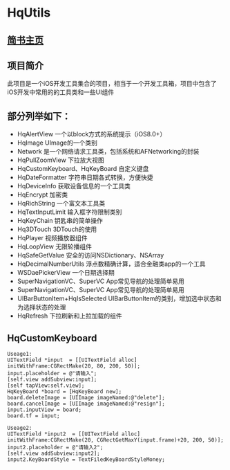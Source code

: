 # HqUtils
## [简书主页]( https://www.jianshu.com/u/b37773b21ff3)

## 项目简介
此项目是一个iOS开发工具集合的项目，相当于一个开发工具箱，项目中包含了
iOS开发中常用的的工具类和一些UI组件

## 部分列举如下：
* HqAlertView 一个以block方式的系统提示（iOS8.0+）
* HqImage UImage的一个类别
* Network 是一个网络请求工具类，包括系统和AFNetworking的封装
* HqPullZoomView 下拉放大视图
* HqCustomKeyboard、HqKeyBoard 自定义键盘
* HqDateFormatter 字符串日期各式转换，方便快捷
* HqDeviceInfo 获取设备信息的一个工具类
* HqEncrypt 加密类
* HqRichString 一个富文本工具类
* HqTextInputLimit 输入框字符限制类别
* HqKeyChain 钥匙串的简单操作
* Hq3DTouch 3DTouch的使用
* HqPlayer  视频播放器组件
* HqLoopView  无限轮播组件
* HqSafeGetValue 安全的访问NSDictionary、NSArray
* HqDecimalNumberUtils 浮点数精确计算，适合金融类app的一个工具
* WSDaePickerView 一个日期选择期
* SuperNavigationVC、SuperVC App常见导航的处理简单易用
* SuperNavigationVC、SuperVC App常见导航的处理简单易用
* UIBarButtonItem+HqIsSelected UIBarButtonItem的类别，增加选中状态和为选择状态的处理
* HqRefresh  下拉刷新和上拉加载的组件

## HqCustomKeyboard
```
Useage1:
UITextField *input  = [[UITextField alloc] initWithFrame:CGRectMake(20, 80, 200, 50)];
input.placeholder = @"请输入";
[self.view addSubview:input];
[self tapView:self.view];
HqKeyBoard *board = [HqKeyBoard new];
board.deleteImage = [UIImage imageNamed:@"delete"];
board.cancelImage = [UIImage imageNamed:@"resign"];
input.inputView = board;
board.tf = input;

Useage2:
UITextField *input2  = [[UITextField alloc] initWithFrame:CGRectMake(20, CGRectGetMaxY(input.frame)+20, 200, 50)];
input2.placeholder = @"请输入2";
[self.view addSubview:input2];
input2.KeyBoardStyle = TextFiledKeyBoardStyleMoney;

```
